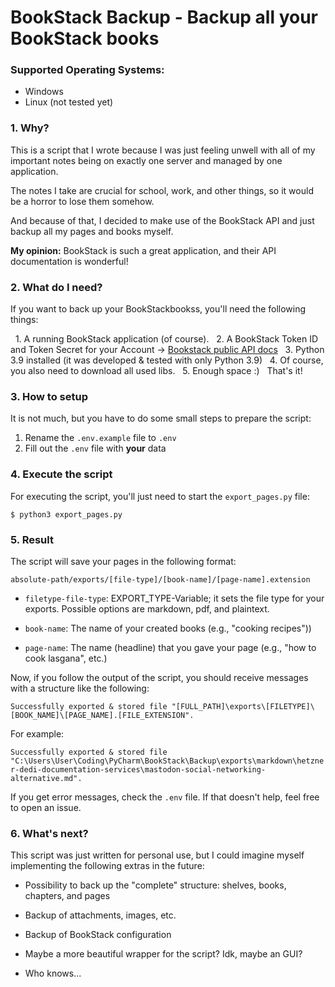 # BookStack Backup - Backup all your BookStack books

### Supported Operating Systems:

  - Windows
  - Linux (not tested yet)

### 1. Why?
This is a script that I wrote because I was just feeling unwell with all of my important notes being on exactly one server and managed by one application.

The notes I take are crucial for school, work, and other things, so it would be a horror to lose them somehow.

And because of that, I decided to make use of the BookStack API and just backup all my pages and books myself.

**My opinion:** BookStack is such a great application, and their API documentation is wonderful!

### 2. What do I need?

If you want to back up your BookStackbookss, you'll need the following things:

  1. A running BookStack application (of course).
  2. A BookStack Token ID and Token Secret for your Account -> [Bookstack public API docs](https://demo.bookstackapp.com/api/docs)
  3. Python 3.9 installed (it was developed & tested with only Python 3.9)
  4. Of course, you also need to download all used libs.
  5. Enough space :)
 
That's it!

### 3. How to setup

It is not much, but you have to do some small steps to prepare the script:

  1. Rename the `.env.example` file to `.env`
  2. Fill out the `.env` file with **your** data


### 4. Execute the script

For executing the script, you'll just need to start the `export_pages.py` file:

```shell
$ python3 export_pages.py
```

### 5. Result

The script will save your pages in the following format: 

`absolute-path/exports/[file-type]/[book-name]/[page-name].extension` 

- `filetype-file-type`: EXPORT_TYPE-Variable; it sets the file type for your 
exports. Possible options are markdown, pdf, and plaintext. 

- `book-name`: The name of your created books (e.g., "cooking recipes"))

- `page-name`: The name (headline) that you gave your page (e.g., "how to cook lasgana", etc.)

Now, if you follow the output of the script, you should receive messages with a structure like the following:

`Successfully exported & stored file "[FULL_PATH]\exports\[FILETYPE]\[BOOK_NAME]\[PAGE_NAME].[FILE_EXTENSION".`

For example:

`Successfully exported & stored file "C:\Users\User\Coding\PyCharm\BookStack\Backup\exports\markdown\hetzner-dedi-documentation-services\mastodon-social-networking-alternative.md".`

If you get error messages, check the `.env` file. If that doesn't help, feel free to open an issue.

### 6. What's next?

This script was just written for personal use, but I could imagine myself implementing the following extras in the future:
  
  - Possibility to back up the "complete" structure: shelves, books, chapters, and pages

   
  - Backup of attachments, images, etc.
   
   
  - Backup of BookStack configuration
   
  
  - Maybe a more beautiful wrapper for the script? Idk, maybe an GUI?
   
  - Who knows...
